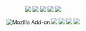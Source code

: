 <!-- Badges for Website repositories -->
<p align="center">
  <img src="https://img.shields.io/github/languages/code-size/semanticdata/[this-repo]" />
  <img src="https://img.shields.io/github/repo-size/semanticdata/[this-repo]" />
  <img src="https://img.shields.io/github/commit-activity/t/semanticdata/[this-repo]" />
  <img src="https://img.shields.io/github/last-commit/semanticdata/[this-repo]" />
  <img src="https://img.shields.io/website/https/miguelpimentel.do.svg" />
</p>

<!-- Badges for Firefox extension repositories -->
<p align=center>
  <img alt="Mozilla Add-on"
    src="https://img.shields.io/amo/v/{a16c3799-d903-44e3-b044-a032197f5ef8}?style=for-the-badge">
  <img src="https://img.shields.io/amo/rating/{a16c3799-d903-44e3-b044-a032197f5ef8}?style=for-the-badge" />
  <img src="https://img.shields.io/amo/dw/{a16c3799-d903-44e3-b044-a032197f5ef8}?style=for-the-badge" />
  <img src="https://img.shields.io/amo/users/{a16c3799-d903-44e3-b044-a032197f5ef8}?style=for-the-badge" />
  <img src="https://img.shields.io/github/license/datastring/firefox-telegram-in-sidebar?style=for-the-badge" />
</p>
